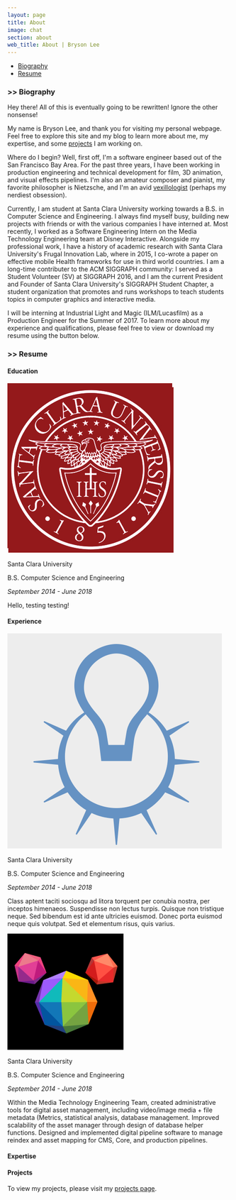 ```yaml
---
layout: page
title: About
image: chat
section: about
web_title: About | Bryson Lee
---
```



* [Biography](#-biography)
* [Resume](#-resume)


### >> Biography

Hey there! All of this is eventually going to be rewritten! Ignore the other nonsense!

My name is Bryson Lee, and thank you for visiting my personal webpage. Feel free to explore this site and my blog to learn more about me, my expertise, and some [projects](/projects/) I am working on.

Where do I begin? Well, first off, I'm a software engineer based out of the San Francisco Bay Area. For the past three years, I have been working in production engineering and technical development for film, 3D animation, and visual effects pipelines. I'm also an amateur composer and pianist, my favorite philosopher is Nietzsche, and I'm an avid [vexillologist](https://en.wikipedia.org/wiki/Vexillology) (perhaps my nerdiest obsession).

Currently, I am student at Santa Clara University working towards a B.S. in Computer Science and Engineering. I always find myself busy, building new projects with friends or with the various companies I have interned at. Most recently, I worked as a Software Engineering Intern on the Media Technology Engineering team at Disney Interactive. Alongside my professional work, I have a history of academic research with Santa Clara University's Frugal Innovation Lab, where in 2015, I co-wrote a paper on effective mobile Health frameworks for use in third world countries. I am a long-time contributer to the ACM SIGGRAPH community: I served as a Student Volunteer (SV) at SIGGRAPH 2016, and I am the current President and Founder of Santa Clara University's SIGGRAPH Student Chapter, a student organization that promotes and runs workshops to teach students topics in computer graphics and interactive media.

I will be interning at Industrial Light and Magic (ILM/Lucasfilm) as a Production Engineer for the Summer of 2017. To learn more about my experience and qualifications, please feel free to view or download my resume using the button below.

### >> Resume


#### Education
<div class="resume-entry">
  <div class="resume-container">
    <div class="resume-header-container"> 
      <img src="/assets/img/scu_square.png">
      <div class="resume-header-text-container">
        <p class="resume-header-title">Santa Clara University</p>
        <p>B.S. Computer Science and Engineering</p>
        <p><i>September 2014 - June 2018</i></p>      
      </div>
    </div>
    <div class="resume-text-container">
      <p>Hello, testing testing!</p>
    </div>
  </div>
</div>

#### Experience
<div class="resume-entry">
  <div class="resume-container">
    <div class="resume-header-container"> 
      <img src="/assets/img/ilm_square.png">
      <div class="resume-header-text-container">
        <p class="resume-header-title">Santa Clara University</p>
        <p>B.S. Computer Science and Engineering</p>
        <p><i>September 2014 - June 2018</i></p>      
      </div>
    </div>
    <div class="resume-text-container">
      <p>Class aptent taciti sociosqu ad litora torquent per conubia nostra, per inceptos himenaeos. Suspendisse non lectus turpis. Quisque non tristique neque. Sed bibendum est id ante ultricies euismod. Donec porta euismod neque quis volutpat. Sed et elementum risus, quis varius.</p>
    </div>
  </div>
  <div class="resume-container">
    <div class="resume-header-container"> 
      <img src="/assets/img/disney_square.png">
      <div class="resume-header-text-container">
        <p class="resume-header-title">Santa Clara University</p>
        <p>B.S. Computer Science and Engineering</p>
        <p><i>September 2014 - June 2018</i></p>      
      </div>
    </div>
    <div class="resume-text-container">
      <p>Within the Media Technology Engineering Team, created administrative tools for digital asset management, including video/image media + file metadata (Metrics, statistical analysis, database management. Improved scalability of the asset manager through design of database helper functions. Designed and implemented digital pipeline software to manage reindex and asset mapping for CMS, Core, and production pipelines.</p>
    </div>
  </div>
</div>

#### Expertise

#### Projects

To view my projects, please visit my [projects page](/projects/).
